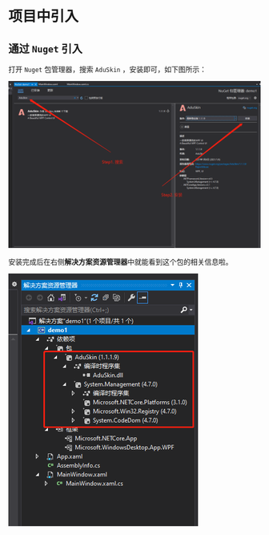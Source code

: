 # 项目中引入

## 通过 `Nuget` 引入

打开 `Nuget` 包管理器，搜索 `AduSkin` ，安装即可，如下图所示：

![AduSkin安装界面](assets/images/AduSkin安装界面.png)

安装完成后在右侧**解决方案资源管理器**中就能看到这个包的相关信息啦。

![AduSkin安装完成](assets/images/AduSkin安装完成.png)
